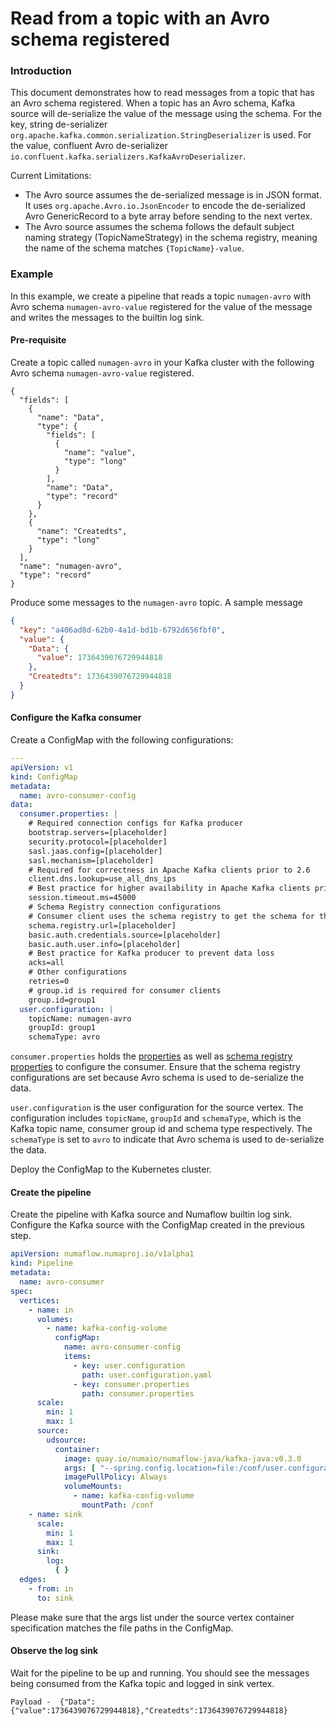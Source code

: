 # Read from a topic with an Avro schema registered

### Introduction

This document demonstrates how to read messages from a topic that has an Avro schema registered. When a topic has an
Avro schema, Kafka source will de-serialize the value of the message using the schema. For the key, string de-serializer
`org.apache.kafka.common.serialization.StringDeserializer` is used. For the value, confluent Avro de-serializer
`io.confluent.kafka.serializers.KafkaAvroDeserializer`.

Current Limitations:

* The Avro source assumes the de-serialized message is in JSON format. It uses `org.apache.Avro.io.JsonEncoder` to
  encode the de-serialized Avro GenericRecord to a byte array before sending to the next vertex.
* The Avro source assumes the schema follows the default subject naming strategy (TopicNameStrategy) in the schema
  registry, meaning the name of the schema matches `{TopicName}-value`.

### Example

In this example, we create a pipeline that reads a topic `numagen-avro` with Avro schema `numagen-avro-value` registered
for the value of the message and writes the messages to the builtin log sink.

#### Pre-requisite

Create a topic called `numagen-avro` in your Kafka cluster with the following Avro schema `numagen-avro-value`
registered.

```avroschema
{
  "fields": [
    {
      "name": "Data",
      "type": {
        "fields": [
          {
            "name": "value",
            "type": "long"
          }
        ],
        "name": "Data",
        "type": "record"
      }
    },
    {
      "name": "Createdts",
      "type": "long"
    }
  ],
  "name": "numagen-avro",
  "type": "record"
}
```

Produce some messages to the `numagen-avro` topic. A sample message

```json
{
  "key": "a406ad8d-62b0-4a1d-bd1b-6792d656fbf0",
  "value": {
    "Data": {
      "value": 1736439076729944818
    },
    "Createdts": 1736439076729944818
  }
}
```

#### Configure the Kafka consumer

Create a ConfigMap with the following configurations:

```yaml
---
apiVersion: v1
kind: ConfigMap
metadata:
  name: avro-consumer-config
data:
  consumer.properties: |
    # Required connection configs for Kafka producer
    bootstrap.servers=[placeholder]
    security.protocol=[placeholder]
    sasl.jaas.config=[placeholder]
    sasl.mechanism=[placeholder]
    # Required for correctness in Apache Kafka clients prior to 2.6
    client.dns.lookup=use_all_dns_ips
    # Best practice for higher availability in Apache Kafka clients prior to 3.0
    session.timeout.ms=45000
    # Schema Registry connection configurations
    # Consumer client uses the schema registry to get the schema for the data in the topic and de-serialize the data
    schema.registry.url=[placeholder]
    basic.auth.credentials.source=[placeholder]
    basic.auth.user.info=[placeholder]
    # Best practice for Kafka producer to prevent data loss
    acks=all
    # Other configurations
    retries=0
    # group.id is required for consumer clients
    group.id=group1
  user.configuration: |
    topicName: numagen-avro
    groupId: group1
    schemaType: avro
```

`consumer.properties` holds the [properties](https://kafka.apache.org/documentation/#consumerconfigs) as well
as [schema registry properties](https://github.com/confluentinc/schema-registry/blob/master/client/src/main/java/io/confluent/kafka/schemaregistry/client/SchemaRegistryClientConfig.java)
to configure the consumer. Ensure that the schema registry configurations are set because Avro schema is used to
de-serialize the data.

`user.configuration` is the user configuration for the source vertex. The configuration includes `topicName`, `groupId`
and `schemaType`, which is the Kafka topic name, consumer group id and schema type respectively. The `schemaType` is set
to `avro` to indicate that Avro schema is used to de-serialize the data.

Deploy the ConfigMap to the Kubernetes cluster.

#### Create the pipeline

Create the pipeline with Kafka source and Numaflow builtin log sink. Configure the Kafka source with the ConfigMap
created in the previous step.

```yaml
apiVersion: numaflow.numaproj.io/v1alpha1
kind: Pipeline
metadata:
  name: avro-consumer
spec:
  vertices:
    - name: in
      volumes:
        - name: kafka-config-volume
          configMap:
            name: avro-consumer-config
            items:
              - key: user.configuration
                path: user.configuration.yaml
              - key: consumer.properties
                path: consumer.properties
      scale:
        min: 1
        max: 1
      source:
        udsource:
          container:
            image: quay.io/numaio/numaflow-java/kafka-java:v0.3.0
            args: [ "--spring.config.location=file:/conf/user.configuration.yaml", "--consumer.properties.path=/conf/consumer.properties" ]
            imagePullPolicy: Always
            volumeMounts:
              - name: kafka-config-volume
                mountPath: /conf
    - name: sink
      scale:
        min: 1
        max: 1
      sink:
        log:
          { }
  edges:
    - from: in
      to: sink
```

Please make sure that the args list under the source vertex container specification matches the file paths in the
ConfigMap.

#### Observe the log sink

Wait for the pipeline to be up and running. You should see the messages being consumed from the Kafka topic and logged
in sink vertex.

```
Payload -  {"Data":{"value":1736439076729944818},"Createdts":1736439076729944818}
```